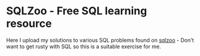 # SQLZoo - Free SQL learning resource

Here I upload my solutions to various SQL problems found on [sqlzoo](https://sqlzoo.net/wiki/SQL_Tutorial) - Don't want to get rusty with SQL so this is a suitable exercise for me.
